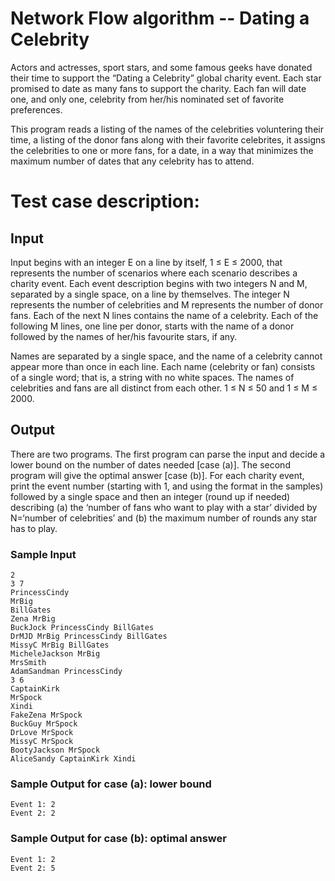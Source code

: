 # Network Flow algorithm -- Dating a Celebrity

Actors and actresses, sport stars, and some famous geeks have donated their time to support the “Dating a Celebrity” global charity event. Each star promised to date as many fans to support the charity. Each fan will date one, and only one, celebrity from her/his nominated set of favorite preferences. 

This program reads a listing of the names of the celebrities voluntering their time, a listing of the donor fans along with their favorite celebrites, it assigns the celebrities to one or more fans, for a date, in a way that minimizes the maximum number of dates that any celebrity has to attend.

# Test case description:

## Input
Input begins with an integer E on a line by itself, 1 ≤ E ≤ 2000, that represents the number of scenarios where each scenario describes a charity event. Each event description begins with two integers N and M, separated by a single space, on a line by themselves. The integer N represents the number of celebrities and M represents the number of donor fans. Each of the next N lines contains the name of a celebrity. Each of the following M lines, one line per donor, starts with the name of a donor followed by the names of her/his favourite stars, if any. 

Names are separated by a single space, and the name of a celebrity cannot appear more than once in each line. Each name (celebrity or fan) consists of a single word; that is, a string with no white spaces. The names of celebrities and fans are all distinct from each other. 1 ≤ N ≤ 50 and 1 ≤ M ≤ 2000.


## Output
There are two programs. The first program can parse the input and decide a lower bound on the number of dates needed [case (a)]. The second program will give the optimal answer [case (b)].
For each charity event, print the event number (starting with 1, and using the format in the samples) followed by a single space and then an integer (round up if needed) describing (a) the ‘number of fans who want to play with a star’ divided by N=‘number of celebrities’ and (b) the maximum number of rounds any star has to play.

### Sample Input
```
2
3 7
PrincessCindy
MrBig
BillGates
Zena MrBig
BuckJock PrincessCindy BillGates
DrMJD MrBig PrincessCindy BillGates
MissyC MrBig BillGates
MicheleJackson MrBig
MrsSmith
AdamSandman PrincessCindy
3 6
CaptainKirk
MrSpock
Xindi
FakeZena MrSpock
BuckGuy MrSpock
DrLove MrSpock
MissyC MrSpock
BootyJackson MrSpock
AliceSandy CaptainKirk Xindi
```

### Sample Output for case (a): lower bound 
```
Event 1: 2
Event 2: 2
```

### Sample Output for case (b): optimal answer
```
Event 1: 2
Event 2: 5
```
